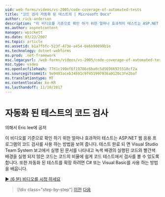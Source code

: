 ```yaml
---
uid: web-forms/videos/vs-2005/code-coverage-of-automated-tests
title: "코드 검사 자동화 된 테스트의 | Microsoft Docs"
author: rick-anderson
description: "이 비디오를 기준으로 확인 하기 위한 얼마나 효과적이 테스트는 ASP.NET 웹 응용 프로그램의 코드 검사를 사용 하는 방법을 보여 줍니다. 테스트 후에 com 중..."
ms.author: aspnetcontent
manager: wpickett
ms.date: 03/23/2007
ms.topic: article
ms.assetid: b1a7fbfc-523f-473e-a454-8e6b90099b1e
ms.technology: dotnet-webforms
ms.prod: .net-framework
msc.legacyurl: /web-forms/videos/vs-2005/code-coverage-of-automated-tests
msc.type: video
ms.openlocfilehash: 77d1c199ef6f19786c6ba0c5d56966925510cf2a
ms.sourcegitcommit: 9a9483aceb34591c97451997036a9120c3fe2baf
ms.translationtype: MT
ms.contentlocale: ko-KR
ms.lasthandoff: 11/10/2017
---
```

<a name="code-coverage-of-automated-tests"></a>자동화 된 테스트의 코드 검사
====================
의해서 Eric lee에 공저

이 비디오를 기준으로 확인 하기 위한 얼마나 효과적이 테스트는 ASP.NET 웹 응용 프로그램의 코드 검사를 사용 하는 방법을 보여 줍니다. 테스트 완료 되 면 Visual Studio Team System 보고에서 실행 된 문서를 나타내고 녹색 배경의 실행된 코드와 빨간색 배경을 실행 되지 않은 코드는 코드의 비율에 쉽게 코드 테스트에서 검사를 볼 수 있도록 합니다. 또한 자동화 된 테스트를 확장 하려면 C# 또는 Visual Basic를 사용 하는 방법을 배웁니다.

[&#9654; (6 분) 비디오를 시청 하세요](https://channel9.msdn.com/Blogs/ASP-NET-Site-Videos/code-coverage-of-automated-tests)

>[!div class="step-by-step"]
[이전](measuring-the-business-value-of-ajax.md)
[다음](custom-extraction-rules-and-coded-web-tests.md)
